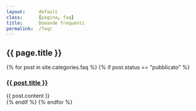 ```yaml
---
layout:     default
class:      [pagina, faq]
title:      Domande frequenti
permalink:  /faq/
---
```


<h2>{{ page.title }}</h2>
{% for post in site.categories.faq %}
{% if post.status == "pubblicato" %}
<div class="faq">
<h3><a href="{{ post.url }}">{{ post.title }}</a></h3>
{{ post.content }}
</div>
{% endif %}
{% endfor %}
